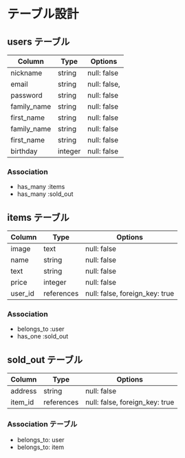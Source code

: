 # テーブル設計

## users テーブル

| Column      | Type    | Options      |
| ----------- | ------- | ------------ |
| nickname    | string  | null: false  |
| email       | string  | null: false, |
| password    | string  | null: false  |
| family_name | string  | null: false  |
| first_name  | string  | null: false  |
| family_name | string  | null: false  |
| first_name  | string  | null: false  |
| birthday    | integer | null: false  |

### Association

- has_many :items
- has_many :sold_out

## items テーブル

| Column  | Type       | Options                        |
| ------- | ---------- | ------------------------------ |
| image   | text       | null: false                    |
| name    | string     | null: false                    |
| text    | string     | null: false                    |
| price   | integer    | null: false                    |
| user_id | references | null: false, foreign_key: true |

### Association

- belongs_to :user
- has_one :sold_out

## sold_out テーブル

| Column  | Type       | Options                        |
| ------- | ---------- | ------------------------------ |
| address | string     | null: false                    |
| item_id | references | null: false, foreign_key: true |


### Association テーブル

- belongs_to: user
- belongs_to: item
